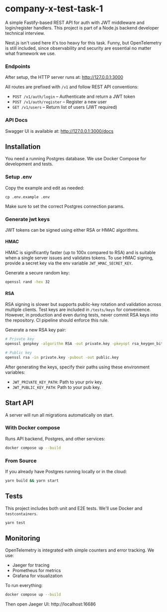 # company-x-test-task-1
A simple Fastify-based REST API for auth with JWT middleware and login/register handlers.
This project is part of a Node.js backend developer technical interview.

Nest.js isn't used here it's too heavy for this task. Funny, but OpenTelemetry is 
still included, since observability and security are essential no matter what framework we use.

### Endpoints
After setup, the HTTP server runs at:
http://127.0.0.1:3000

All routes are prefixed with `/v1` and follow REST API conventions:
* `POST /v1/auth/login` – Authenticate and return a JWT token
* `POST /v1/auth/register` – Register a new user
* `GET /v1/users` – Return list of users (JWT required)

### API Docs
Swagger UI is available at:
http://127.0.0.1:3000/docs


## Installation
You need a running Postgres database. We use Docker Compose for development and tests.

### Setup .env
Copy the example and edit as needed:
```base
cp .env.example .env
```

Make sure to set the correct Postgres connection params.

### Generate jwt keys
JWT tokens can be signed using either RSA or HMAC algorithms.

#### HMAC
HMAC is significantly faster (up to 100x compared to RSA) and is suitable 
when a single server issues and validates tokens. To use HMAC signing, provide a secret 
key via the env variable `JWT_HMAC_SECRET_KEY`.

Generate a secure random key:
```bash
openssl rand -hex 32
```

#### RSA
RSA signing is slower but supports public-key rotation and validation across multiple clients.
Test keys are included in `/tests/keys` for convenience. However, in production and even during 
tests, never commit RSA keys into the repository. CI pipeline should enforce this rule.

Generate a new RSA key pair:
```bash
# Private key
openssl genpkey -algorithm RSA -out private.key -pkeyopt rsa_keygen_bits:2048

# Public key
openssl rsa -in private.key -pubout -out public.key
```

After generating the keys, specify their paths using these environment variables:
* `JWT_PRIVATE_KEY_PATH`: Path to your priv key.
* `JWT_PUBLIC_KEY_PATH`: Path to your pub key.

## Start API
A server will run all migrations automatically on start.

### With Docker compose
Runs API backend, Postgres, and other services:
```bash
docker compose up --build
```

### From Source
If you already have Postgres running locally or in the cloud:
```bash
yarn build && yarn start
```

## Tests
This project includes both unit and E2E tests. We'll use Docker and `testcontainers`.
```bash
yarn test
```

## Monitoring
OpenTelemetry is integrated with simple counters and error tracking. We use:
* Jaeger for tracing
* Prometheus for metrics
* Grafana for visualization

To run everything:
```bash
docker compose up --build
```

Then open Jaeger UI:
http://localhost:16686
